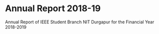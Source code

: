 # Annual Report 2018-19
Annual Report of IEEE Student Branch NIT Durgapur for the Financial Year 2018-2019
